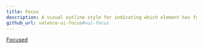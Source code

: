 ```yaml
---
title: Focus
description: A visual outline style for indicating which element has focus.
github_url: valence-ui-focus#vui-focus
---
```

<a href="#" class="vui-focus-on">Focused</a>
